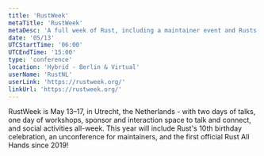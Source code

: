 ```yaml
---
title: 'RustWeek'
metaTitle: 'RustWeek'
metaDesc: 'A full week of Rust, including a maintainer event and Rusts 10 year birthday'
date: '05/13'
UTCStartTime: '06:00'
UTCEndTime: '15:00'
type: 'conference'
location: 'Hybrid - Berlin & Virtual'
userName: 'RustNL'
userLink: 'https://rustweek.org/'
linkUrl: 'https://rustweek.org/'
---
```


RustWeek is May 13–17, in Utrecht, the Netherlands - with two days of talks, one day of workshops, sponsor and interaction space to talk and connect, and social activities all-week. This year will include Rust's 10th birthday celebration, an unconference for maintainers, and the first official Rust All Hands since 2019!
